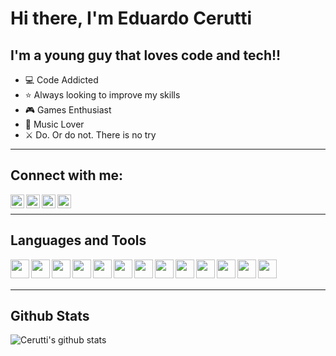 # Hi there, I'm Eduardo Cerutti

## I'm a young guy that loves code and tech!!
- :computer: Code Addicted
- :star: Always looking to improve my skills
- :video_game: Games Enthusiast
- :musical_note: Music Lover
- :crossed_swords: Do. Or do not. There is no try

---

## Connect with me:
[<img align='left' alt='' width='22px' src='https://cdn.jsdelivr.net/npm/simple-icons@3.7.0/icons/instagram.svg' />][instagram]
[<img align='left' alt='' width='22px' src='https://cdn.jsdelivr.net/npm/simple-icons@3.7.0/icons/facebook.svg' />][facebook]
[<img align='left' alt='' width='22px' src='https://cdn.jsdelivr.net/npm/simple-icons@3.7.0/icons/linkedin.svg' />][linkedin]
[<img align='left' alt='' width='22px' src='https://cdn.jsdelivr.net/npm/simple-icons@3.7.0/icons/twitch.svg' />][twitch]
<br/>

---

## Languages and Tools
<img align='left' alt='' width='30px' src="https://img.icons8.com/plasticine/100/000000/react.png"/>
<img align='left' alt='' width='30px' src="https://img.icons8.com/color/48/000000/css3.png"/>
<img align='left' alt='' width='30px' src="https://img.icons8.com/color/48/000000/sass.png"/>
<img align='left' alt='' width='30px' src="https://img.icons8.com/color/48/000000/typescript.png"/>
<img align='left' alt='' width='30px' src="https://img.icons8.com/color/48/000000/javascript.png"/>
<img align='left' alt='' width='30px' src="https://img.icons8.com/color/48/000000/python.png"/>
<img align='left' alt='' width='30px' src="https://img.icons8.com/color/48/000000/java-coffee-cup-logo.png"/>
<img align='left' alt='' width='30px' src="https://img.icons8.com/color/48/000000/ruby-programming-language.png"/>
<img align='left' alt='' width='30px' src="https://img.icons8.com/color/48/000000/postgreesql.png"/>
<img align='left' alt='' width='30px' src="https://img.icons8.com/color/48/000000/mongodb.png"/>
<img align='left' alt='' width='30px' src="https://img.icons8.com/color/48/000000/linux.png"/>
<img align='left' alt='' width='30px' src="https://img.icons8.com/color/48/000000/android-os.png"/>
<img align='left' alt='' width='30px' src="https://img.icons8.com/color/48/000000/git.png"/>
<br/>
<br/>

---

## Github Stats
<img align='left' alt="Cerutti's github stats" src='https://github-readme-stats.vercel.app/api?username=TCsTheMechanic&count_private=true&show_icons=true' />

[instagram]: [https://www.instagram.com/ceruttioliveira/
[facebook]: https://www.facebook.com/eduardo.ceruttioliveira/
[linkedin]: https://www.linkedin.com/in/eduardo-cerutti-de-oliveira-964b6017b/?locale=en_US
[twitch]: https://www.twitch.tv/tcsthemechanic_
